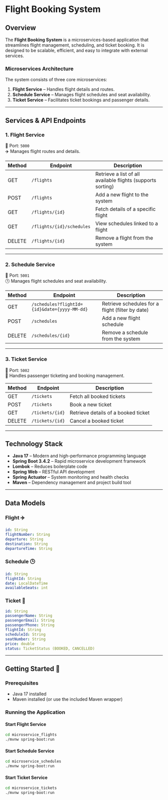 # Flight Booking System

## Overview
The **Flight Booking System** is a microservices-based application that streamlines flight management, scheduling, and ticket booking. It is designed to be scalable, efficient, and easy to integrate with external services.

### **Microservices Architecture**
The system consists of three core microservices:

1. **Flight Service** – Handles flight details and routes.
2. **Schedule Service** – Manages flight schedules and seat availability.
3. **Ticket Service** – Facilitates ticket bookings and passenger details.

---

## **Services & API Endpoints**
### **1. Flight Service**  
📍 Port: `5000`  
✈️ Manages flight routes and details.  

| Method | Endpoint | Description |
|--------|---------|-------------|
| GET    | `/flights` | Retrieve a list of all available flights (supports sorting) |
| POST   | `/flights` | Add a new flight to the system |
| GET    | `/flights/{id}` | Fetch details of a specific flight |
| GET    | `/flights/{id}/schedules` | View schedules linked to a flight |
| DELETE | `/flights/{id}` | Remove a flight from the system |

---

### **2. Schedule Service**  
📍 Port: `5001`  
🕒 Manages flight schedules and seat availability.  

| Method | Endpoint | Description |
|--------|---------|-------------|
| GET    | `/schedules?flightId={id}&date={yyyy-MM-dd}` | Retrieve schedules for a flight (filter by date) |
| POST   | `/schedules` | Add a new flight schedule |
| DELETE | `/schedules/{id}` | Remove a schedule from the system |

---

### **3. Ticket Service**  
📍 Port: `5002`  
🎫 Handles passenger ticketing and booking management.  

| Method | Endpoint | Description |
|--------|---------|-------------|
| GET    | `/tickets` | Fetch all booked tickets |
| POST   | `/tickets` | Book a new ticket |
| GET    | `/tickets/{id}` | Retrieve details of a booked ticket |
| DELETE | `/tickets/{id}` | Cancel a booked ticket |

---

## **Technology Stack**
- **Java 17** – Modern and high-performance programming language
- **Spring Boot 3.4.2** – Rapid microservice development framework
- **Lombok** – Reduces boilerplate code
- **Spring Web** – RESTful API development
- **Spring Actuator** – System monitoring and health checks
- **Maven** – Dependency management and project build tool

---

## **Data Models**
### **Flight** ✈️
```yaml
id: String
flightNumber: String
departure: String
destination: String
departureTime: String
```

### **Schedule** 🕒
```yaml
id: String
flightId: String
date: LocalDateTime
availableSeats: int
```

### **Ticket** 🎫
```yaml
id: String
passengerName: String
passengerEmail: String
passengerPhone: String
flightId: String
scheduleId: String
seatNumber: String
price: double
status: TicketStatus (BOOKED, CANCELLED)
```

---

## **Getting Started** 🚀
### **Prerequisites**
- Java 17 installed
- Maven installed (or use the included Maven wrapper)

### **Running the Application**
#### **Start Flight Service**
```sh
cd microservice_flights
./mvnw spring-boot:run
```
#### **Start Schedule Service**
```sh
cd microservice_schedules
./mvnw spring-boot:run
```
#### **Start Ticket Service**
```sh
cd microservice_tickets
./mvnw spring-boot:run
```


